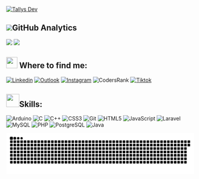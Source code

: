 
[![Tallys Dev](https://user-images.githubusercontent.com/91434644/184407543-c19531af-caf6-4bf4-a0ce-082975b9cfe6.gif)](https://www.canva.com/design/DAFI-AiIj00/BIDsNZV5YCQy-2bP6AAHjA/view?utm_content=DAFI-AiIj00&utm_campaign=designshare&utm_medium=link2&utm_source=sharebutton)

<h2><img src="https://media.giphy.com/media/jK1gJ1K9MBpB4ebCsj/giphy.gif" width="30px" heigth="30px">GitHub Analytics </h2>
<div>
	<img height="180em" src="https://github-readme-stats.vercel.app/api?username=Tallys-Aureliano&show_icons=true&theme=codeSTACKr"/>
 	<img height="180em" src="https://github-readme-stats.vercel.app/api/top-langs/?username=Tallys-Aureliano&layout=compact&theme=codeSTACKr"/>
</div>


<h2><img src="https://media.giphy.com/media/mpM654sL8gJumwGmAn/giphy.gif" width="30px" height="30px"> Where to find me:</h2>
	
[![Linkedin](https://img.shields.io/badge/LinkedIn-0077B5?style=for-the-badge&logo=linkedin&logoColor=white)](https://www.linkedin.com/in/tallys-aureliano-91539821b/)
[![Outlook](https://img.shields.io/badge/Microsoft_Outlook-0078D4?style=for-the-badge&logo=microsoft-outlook&logoColor=white)](mailto:tallysaureliano@outlook.com)
[![Instagram](https://img.shields.io/badge/Instagram-E4405F?style=for-the-badge&logo=instagram&logoColor=white)](https://instagram.com/tallys_aureliano?utm_medium=copy_link)
![CodersRank](https://img.shields.io/static/v1?style=for-the-badge&message=CodersRank&color=000000&logo=CodersRank&logoColor=28B463&label=)
[![Tiktok](https://img.shields.io/badge/TikTok-000000?style=for-the-badge&logo=tiktok&logoColor=white)](https://www.tiktok.com/@tallysau?is_from_webapp=1&sender_device=pc)

<h2><img src="https://media.giphy.com/media/tZIxqCNZhC9YKasYf7/giphy.gif" width="35px" height="35px">Skills:</h2>
  
![Arduino](https://img.shields.io/static/v1?style=for-the-badge&message=Arduino&color=00979D&logo=Arduino&logoColor=FFFFFF&label=)
![C](https://img.shields.io/static/v1?style=for-the-badge&message=C&color=222222&logo=C&logoColor=A8B9CC&label=)
![C++](https://img.shields.io/static/v1?style=for-the-badge&message=C%2B%2B&color=00599C&logo=C%2B%2B&logoColor=FFFFFF&label=)
![CSS3](https://img.shields.io/static/v1?style=for-the-badge&message=CSS3&color=1572B6&logo=CSS3&logoColor=FFFFFF&label=)
![Git](https://img.shields.io/static/v1?style=for-the-badge&message=Git&color=F05032&logo=Git&logoColor=FFFFFF&label=)
![HTML5](https://img.shields.io/static/v1?style=for-the-badge&message=HTML5&color=E34F26&logo=HTML5&logoColor=FFFFFF&label=)
![JavaScript](https://img.shields.io/static/v1?style=for-the-badge&message=JavaScript&color=222222&logo=JavaScript&logoColor=F7DF1E&label=)
![Laravel](https://img.shields.io/static/v1?style=for-the-badge&message=Laravel&color=FF2D20&logo=Laravel&logoColor=FFFFFF&label=)
![MySQL](https://img.shields.io/static/v1?style=for-the-badge&message=MySQL&color=4479A1&logo=MySQL&logoColor=FFFFFF&label=)
![PHP](https://img.shields.io/static/v1?style=for-the-badge&message=PHP&color=777BB4&logo=PHP&logoColor=FFFFFF&label=)
![PostgreSQL](https://img.shields.io/static/v1?style=for-the-badge&message=PostgreSQL&color=4169E1&logo=PostgreSQL&logoColor=FFFFFF&label=)
![Java](https://img.shields.io/badge/Java-A80000?style=for-the-badge&logo=java&logoColor=white)

![Snake animation](https://github.com/Tallys-Aureliano/Tallys-Aureliano/blob/output/github-contribution-grid-snake.svg)

